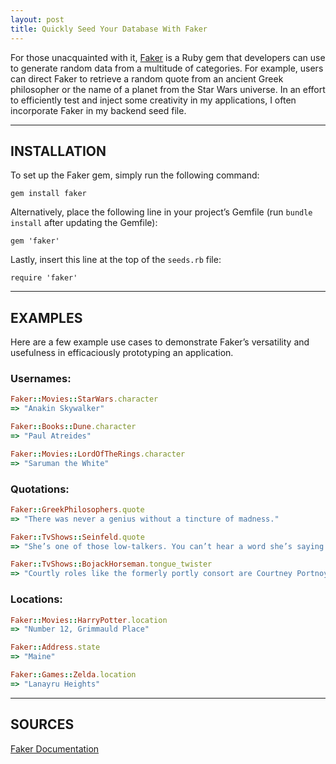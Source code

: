 ```yaml
---
layout: post
title: Quickly Seed Your Database With Faker
---
```


For those unacquainted with it, <a href="https://github.com/faker-ruby/faker" target="_blank">Faker</a> is a Ruby gem that developers can use to generate random data from a multitude of categories. For example, users can direct Faker to retrieve a random quote from an ancient Greek philosopher or the name of a planet from the Star Wars universe. In an effort to efficiently test and inject some creativity in my applications, I often incorporate Faker in my backend seed file.

---

## INSTALLATION
To set up the Faker gem, simply run the following command:

```
gem install faker
```

Alternatively, place the following line in your project’s Gemfile (run `bundle install` after updating the Gemfile):
```
gem 'faker'
```

Lastly, insert this line at the top of the `seeds.rb` file:

```
require 'faker'
```

---

## EXAMPLES
Here are a few example use cases to demonstrate Faker’s versatility and usefulness in efficaciously prototyping an application.

### Usernames:

```ruby
Faker::Movies::StarWars.character
=> "Anakin Skywalker"

Faker::Books::Dune.character
=> "Paul Atreides"

Faker::Movies::LordOfTheRings.character
=> "Saruman the White"
```

### Quotations:

```ruby
Faker::GreekPhilosophers.quote
=> "There was never a genius without a tincture of madness."

Faker::TvShows::Seinfeld.quote
=> "She’s one of those low-talkers. You can’t hear a word she’s saying!"

Faker::TvShows::BojackHorseman.tongue_twister
=> "Courtly roles like the formerly portly consort are Courtney Portnoy's forté"
```

### Locations:
```ruby
Faker::Movies::HarryPotter.location
=> "Number 12, Grimmauld Place"

Faker::Address.state
=> "Maine"

Faker::Games::Zelda.location
=> "Lanayru Heights"
```

---

## SOURCES
<a href="https://github.com/faker-ruby/faker" target="_blank">Faker Documentation</a>
